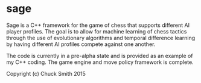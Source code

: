 # sage
Sage is a C++ framework for the game of chess that supports different AI
player profiles. The goal is to allow for machine learning of chess 
tactics through the use of evolutionary algorithms and temporal 
difference learning by having different AI profiles compete against
one another. 

The code is currently in a pre-alpha state and is provided as an example
of my C++ coding. The game engine and move policy framework is complete.

Copyright (c) Chuck Smith 2015
